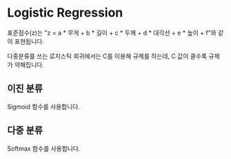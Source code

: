 # Logistic Regression

표준점수(z)는 "z = a * 무게 + b * 길이 + c * 두께 + d * 대각선 + e * 높이 + f"와 같이 표현됩니다. 

다중분류를 쓰는 로지스틱 회귀에서는 C를 이용해 규제를 하는데, C 값이 클수록 규제가 약해집니다. 

## 이진 분류

Sigmoid 함수를 사용합니다. 



## 다중 분류 

Softmax 함수를 사용합니다. 
